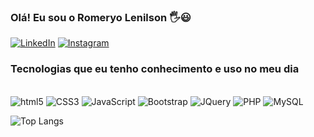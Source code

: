### Olá! Eu sou o Romeryo Lenilson 🖐️😃

[![LinkedIn](https://img.shields.io/badge/LinkedIn-0077B5?style=for-the-badge&logo=linkedin&logoColor=white)](https://www.linkedin.com/in/romeryo-lenilson-a35445270/)
[![Instagram](https://img.shields.io/badge/Instagram-E4405F?style=for-the-badge&logo=instagram&logoColor=white)](https://www.instagram.com/romeryolsilva/)

### Tecnologias que eu tenho conhecimento e uso no meu dia

<div style="display: inline_block"><br/>
  <img alt="html5" src="https://img.shields.io/badge/HTML5-E34F26?style=for-the-badge&logo=html5&logoColor=white"/>
  <img alt="CSS3" src="https://img.shields.io/badge/CSS3-1572B6?style=for-the-badge&logo=css3&logoColor=white"/>
  <img alt="JavaScript" src="https://img.shields.io/badge/JavaScript-F7DF1E?style=for-the-badge&logo=javascript&logoColor=black"/>
  <img alt="Bootstrap" src="https://img.shields.io/badge/Bootstrap-7952B3.svg?style=for-the-badge&logo=Bootstrap&logoColor=white"/>
    <img alt="JQuery" src="https://img.shields.io/badge/jQuery-0769AD.svg?style=for-the-badge&logo=jQuery&logoColor=white"/>
    <img alt="PHP" src="https://img.shields.io/badge/PHP-777BB4.svg?style=for-the-badge&logo=PHP&logoColor=white"/>
    <img alt="MySQL" src="https://img.shields.io/badge/MySQL-4479A1.svg?style=for-the-badge&logo=MySQL&logoColor=white"/>
</div>

![Top Langs](https://github-readme-stats.vercel.app/api/top-langs/?username=romeryo92&layout=compact)
